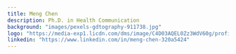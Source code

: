 ```yaml
---
title: Meng Chen
description: Ph.D. in Health Communication
background: "images/pexels-gdtography-911738.jpg"
logo: "https://media-exp1.licdn.com/dms/image/C4D03AQEL0Zz3WdV60g/profile-displayphoto-shrink_200_200/0/1517241135068?e=1622073600&v=beta&t=Q_vCW1DDSmb1VmfXtCdiy-ZGOY5hBn6wggIErIqz5Rw"
linkedin: "https://www.linkedin.com/in/meng-chen-320a5424"
---
```

